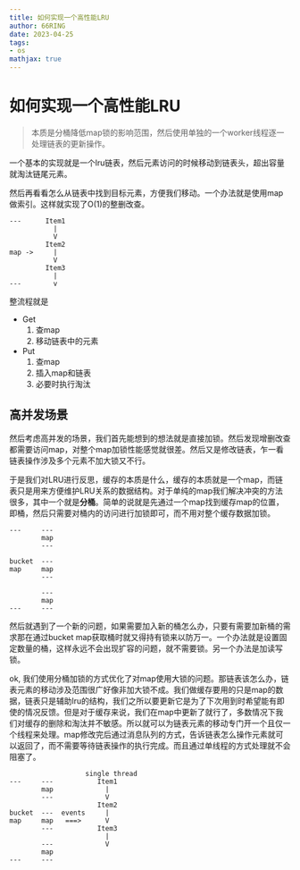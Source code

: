 ```yaml
---
title: 如何实现一个高性能LRU
author: 66RING
date: 2023-04-25
tags: 
- os
mathjax: true
---
```


# 如何实现一个高性能LRU

> 本质是分桶降低map锁的影响范围，然后使用单独的一个worker线程逐一处理链表的更新操作。

一个基本的实现就是一个lru链表，然后元素访问的时候移动到链表头，超出容量就淘汰链尾元素。

然后再看看怎么从链表中找到目标元素，方便我们移动。一个办法就是使用map做索引。这样就实现了O(1)的整删改查。

```
---      Item1
           |
           V
         Item2
map ->     |
           V
         Item3
           |
---        v
```

整流程就是

- Get
    1. 查map
    2. 移动链表中的元素
- Put
    1. 查map
    2. 插入map和链表
    3. 必要时执行淘汰


## 高并发场景

然后考虑高并发的场景，我们首先能想到的想法就是直接加锁。然后发现增删改查都需要访问map，对整个map加锁性能感觉就很差。然后又是修改链表，乍一看链表操作涉及多个元素不加大锁又不行。

于是我们对LRU进行反思，缓存的本质是什么，缓存的本质就是一个map，而链表只是用来方便维护LRU关系的数据结构。对于单纯的map我们解决冲突的方法很多，其中一个就是**分桶**。简单的说就是先通过一个map找到缓存map的位置，即桶，然后只需要对桶内的访问进行加锁即可，而不用对整个缓存数据加锁。

```
---     ---
        map
        ---
        
bucket  ---
map     map
        ---
        
        ---
        map
---     ---
```

然后就遇到了一个新的问题，如果需要加入新的桶怎么办，只要有需要加新桶的需求那在通过bucket map获取桶时就又得持有锁来以防万一。一个办法就是设置固定数量的桶，这样永远不会出现扩容的问题，就不需要锁。另一个办法是加读写锁。

ok, 我们使用分桶加锁的方式优化了对map使用大锁的问题。那链表该怎么办，链表元素的移动涉及范围很广好像非加大锁不成。我们做缓存要用的只是map的数据，链表只是辅助lru的结构，我们之所以要更新它是为了下次用到时希望能有即使的情况反馈。但是对于缓存来说，我们在map中更新了就行了，多数情况下我们对缓存的删除和淘汰并不敏感。所以就可以为链表元素的移动专门开一个且仅一个线程来处理。map修改完后通过消息队列的方式，告诉链表怎么操作元素就可以返回了，而不需要等待链表操作的执行完成。而且通过单线程的方式处理就不会阻塞了。


```
                   single thread
---     ---           Item1
        map             |
        ---             V
                      Item2
bucket  ---  events     |
map     map   ===>      V
        ---           Item3
                        |
        ---             V
        map
---     ---
```






